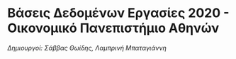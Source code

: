 # Βάσεις Δεδομένων Εργασίες 2020 - Οικονομικό Πανεπιστήμιο Αθηνών

*Δημιουργοί: Σάββας Θωίδης, Λαμπρινή Μπαταγιάννη*

